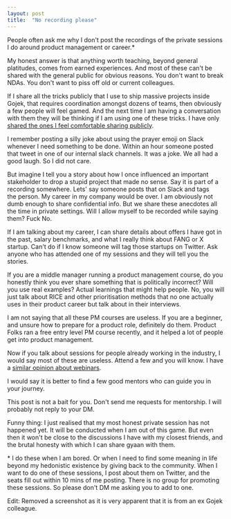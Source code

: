 ```yaml
---
layout: post
title:  "No recording please"
---
```


People often ask me why I don't post the recordings of the private sessions I do around product management or career.* 

My honest answer is that anything worth teaching, beyond general platitudes, comes from earned experiences. And most of these can't be shared with the general public for obvious reasons. You don't want to break NDAs. You don't want to piss off old or current colleagues. 

If I share all the tricks publicly that I use to ship massive projects inside Gojek, that requires coordination amongst dozens of teams, then obviously a few people will feel gamed. And the next time I am having a conversation with them they will be thinking if I am using one of these tricks. I have only [shared the ones I feel comfortable sharing publicly](https://manassaloi.com/2020/05/19/master-communication-writing.html).

I remember posting a silly joke about using the prayer emoji on Slack whenever I need something to be done. Within an hour someone posted that tweet in one of our internal slack channels. It was a joke. We all had a good laugh. So I did not care.

But imagine I tell you a story about how I once influenced an important stakeholder to drop a stupid project that made no sense. Say it is part of a recording somewhere. Lets' say someone posts that on Slack and tags the person. My career in my company would be over. I am obviously not dumb enough to share confidential info. But we share these anecdotes all the time in private settings. Will I allow myself to be recorded while saying them? Fuck No.

If I am talking about my career, I can share details about offers I have got in the past, salary benchmarks, and what I really think about FANG or X startup. Can't do if I know someone will tag those startups on Twitter. Ask anyone who has attended one of my sessions and they will tell you the stories.

If you are a middle manager running a product management course, do you honestly think you ever share something that is politically incorrect? Will you use real examples? Actual learnings that might help people. No, you will just talk about RICE and other prioritisation methods that no one actually uses in their product career but talk about in their interviews.

I am not saying that all these PM courses are useless. If you are a beginner, and unsure how to prepare for a product role, definitely do them. Product Folks ran a free entry level PM course recently, and it helped a lot of people get into product management.

Now if you talk about sessions for people already working in the industry, I would say most of these are useless. Attend a few and you will know. I have a [similar opinion about webinars](https://manassaloi.com/2020/04/03/honest-webinars.html).

I would say it is better to find a few good mentors who can guide you in your journey.

This post is not a bait for you. Don't send me requests for mentorship. I will probably not reply to your DM.

Funny thing: I just realised that my most honest private session has not happened yet. It will be conducted when I am out of this game. But even then it won't be close to the discussions I have with my closest friends, and the brutal honesty with which  I can share gyaan with them.

\* I do these when I am bored. Or when I need to find some meaning in life beyond my hedonistic existence by giving back to the community. When I want to do one of these sessions, I post about them on Twitter, and the seats fill out within 10 mins of me posting. There is no group for promoting these sessions. So please don't DM me asking you to add to one.

Edit: Removed a screenshot as it is very apparent that it is from an ex Gojek colleague.
